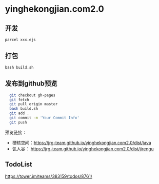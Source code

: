 # yinghekongjian.com2.0

## 开发

``parcel xxx.ejs``

## 打包

``bash build.sh``

## 发布到github预览

```bash
  git checkout gh-pages
  git fetch
  git pull origin master
  bash build.sh
  git add .
  git commit -m 'Your Commit Info'
  git push
```

预览链接：

- 硬核空间：https://jrg-team.github.io/yinghekongjian.com2.0/dist/java
- 饥人谷： https://jrg-team.github.io/yinghekongjian.com2.0/dist/jirengu

## TodoList

  https://tower.im/teams/383159/todos/8761/
  